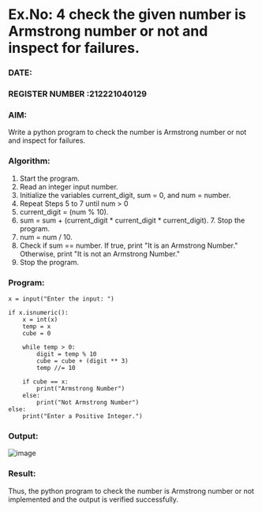 # Ex.No: 4 check the given number is Armstrong number or not and inspect for failures.

### DATE:                                                                            
### REGISTER NUMBER :212221040129


### AIM: 
Write a python program to check the number is Armstrong number or not and inspect for failures.


### Algorithm:
1.  Start the program.
2.	Read an integer input number.
3.	Initialize the variables current_digit, sum = 0, and num = number.
4.	Repeat Steps 5 to 7 until num > 0
5.	current_digit = (num % 10).
6.	sum = sum + (current_digit * current_digit * current_digit). 7. Stop the program.
7.	num = num / 10.
8.	Check if sum == number. If true, print "It is an Armstrong Number." Otherwise, print "It is not an Armstrong Number."
9.	Stop the program.

### Program:
```
x = input("Enter the input: ")

if x.isnumeric(): 
    x = int(x)
    temp = x
    cube = 0

    while temp > 0: 
        digit = temp % 10
        cube = cube + (digit ** 3)
        temp //= 10

    if cube == x: 
        print("Armstrong Number")
    else: 
        print("Not Armstrong Number")
else: 
    print("Enter a Positive Integer.")

```

### Output:
![image](https://github.com/user-attachments/assets/cb92e332-eb77-485a-9bdc-45edb01ef468)






### Result:
Thus, the python program to check the number is Armstrong number or not implemented and the output is verified successfully.


